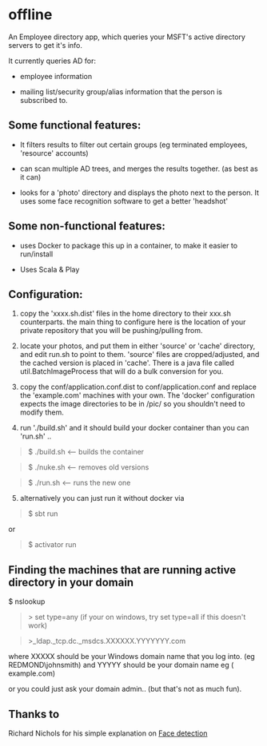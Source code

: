offline
=======

An Employee directory app, which queries your MSFT's active directory servers to get it's info.

It currently queries AD for:

- employee information

- mailing list/security group/alias information that the person is subscribed to.

Some functional features:
-------------------------

- It filters results to filter out certain groups (eg terminated employees, 'resource' accounts)

- can scan multiple AD trees, and merges the results together. (as best as it can)

- looks for a 'photo' directory and displays the photo next to the person. It uses some face recognition software to get a better 'headshot'


Some non-functional features:
-----------------------------

- uses Docker to package this up in a container, to make it easier to run/install

- Uses Scala & Play


Configuration:
--------------

1. copy the 'xxxx.sh.dist' files in the home directory to their xxx.sh counterparts. the main thing to configure here is the location of your private repository that you will be pushing/pulling from.

2. locate your photos, and put them in either 'source' or 'cache' directory, and edit run.sh to point to them. 'source' files are cropped/adjusted, and the cached version is placed in 'cache'.
There is a java file called util.BatchImageProcess that will do a bulk conversion for you.

3. copy the conf/application.conf.dist to conf/application.conf and replace the 'example.com' machines with your own. The 'docker' configuration expects the image directories to be in /pic/ so you shouldn't need to modify them.

4. run './build.sh' and it should build your docker container than you can 'run.sh' ..

> $ ./build.sh <-- builds the container

> $ ./nuke.sh  <-- removes old versions

> $ ./run.sh   <-- runs the new one

5. alternatively you can just run it without docker via

> $ sbt run

or

> $ activator run


Finding the machines that are running active directory in your domain
---------------------------------------------------------------------
$ nslookup

> \> set type=any (if your on windows, try set type=all if this doesn't work)

> \>_ldap._tcp.dc._msdcs.XXXXXX.YYYYYYY.com

where XXXXX should be your Windows domain name that you log into. (eg REDMOND\johnsmith)
and YYYYY should be your domain name eg ( example.com)

or you could just ask your domain admin.. (but that's not as much fun).

Thanks to
----------
Richard Nichols for his simple explanation on [Face detection](http://www.richardnichols.net/2011/01/java-facial-recognition-haar-cascade-with-jjil-guide/)

